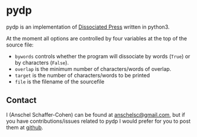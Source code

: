 pydp
====

pydp is an implementation of
[Dissociated Press](http://en.wikipedia.org/wiki/Dissociated_press) written in
python3.

At the moment all options are controlled by four variables at the top of the
source file:

* `bywords` controls whether the program will dissociate by words (`True`) or
  by characters (`False`).
* `overlap` is the minimum number of characters/words of overlap.
* `target` is the number of characters/words to be printed
* `file` is the filename of the sourcefile

Contact
-------
I (Anschel Schaffer-Cohen) can be found at <anschelsc@gmail.com>, but if you
have contributions/issues related to pydp I would prefer for you to post them
at [github](http://github.com/anschelsc/pydp).
